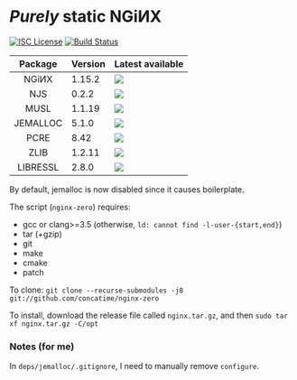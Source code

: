 # _Purely_ static NGiИX
[![ISC License](https://img.shields.io/badge/license-ISC-brightgreen.svg)](//www.isc.org/downloads/software-support-policy/isc-license/)
[![Build Status](https://travis-ci.org/concatime/nginx-zero.svg?branch=master)](//travis-ci.org/concatime/nginx-zero)

Package | Version | Latest available
:------:|---------|-
NGiИX   | 1.15.2  | ![](https://repology.org/badge/latest-versions/nginx.svg)
NJS     | 0.2.2   | ![](https://repology.org/badge/latest-versions/nginx-mod-njs.svg)
MUSL    | 1.1.19  | ![](https://repology.org/badge/latest-versions/musl.svg)
JEMALLOC| 5.1.0   | ![](https://repology.org/badge/latest-versions/jemalloc.svg)
PCRE    | 8.42    | ![](https://repology.org/badge/latest-versions/pcre.svg)
ZLIB    | 1.2.11  | ![](https://repology.org/badge/latest-versions/zlib.svg)
LIBRESSL| 2.8.0   | ![](https://repology.org/badge/latest-versions/libressl.svg)

By default, jemalloc is now disabled since it causes boilerplate.

The script (`nginx-zero`) requires:
 - gcc or clang>=3.5 (otherwise, `ld: cannot find -l-user-{start,end}`)
 - tar (+gzip)
 - git
 - make
 - cmake
 - patch

To clone:
`git clone --recurse-submodules -j8 git://github.com/concatime/nginx-zero`

To install, download the release file called `nginx.tar.gz`, and then
`sudo tar xf nginx.tar.gz -C/opt`

### Notes (for me)
In `deps/jemalloc/.gitignore`, I need to manually remove `configure`.
